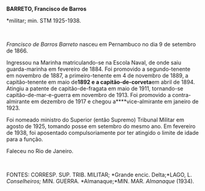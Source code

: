 **BARRETO, Francisco de Barros**

\*militar; min. STM 1925-1938.

 

*Francisco de Barros Barreto* nasceu em Pernambuco no dia 9 de setembro
de 1866.

Ingressou na Marinha matriculando-se na Escola Naval, de onde saiu
guarda-marinha em fevereiro de 1884. Foi promovido a segundo-tenente em
novembro de 1887, a primeiro-tenente em 4 de novembro de 1889, a
capitão-tenente em maio de****1892 e a capitão-de-corveta****em abril de
1894. Atingiu a patente de capitão-de-fragata em maio de 1911,
tornando-se capitão-de-mar-e-guerra em novembro de 1913. Foi promovido a
contra-almirante em dezembro de 1917 e chegou a****vice-almirante em
janeiro de 1923.

Foi nomeado ministro do Superior (então Supremo) Tribunal Militar em
agosto de 1925, tomando posse em setembro do mesmo ano. Em fevereiro de
1938, foi aposentado compulsoriamente por ter atingido o limite de idade
para a função.

Faleceu no Rio de Janeiro.

 

FONTES: CORRESP. SUP. TRIB. MILITAR; *Grande encic. Delta;*LAGO, L.
*Conselheiros;* MIN. GUERRA. *Almanaque;*MIN. MAR. *Almanaque* (1934).

 

